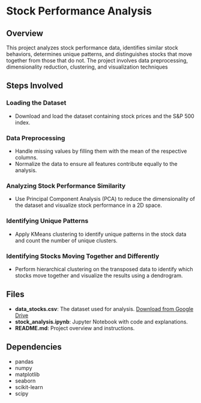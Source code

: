 # Stock Performance Analysis

## Overview
This project analyzes stock performance data, identifies similar stock behaviors, determines unique patterns, and distinguishes stocks that move together from those that do not. The project involves data preprocessing, dimensionality reduction, clustering, and visualization techniques

## Steps Involved

### Loading the Dataset
- Download and load the dataset containing stock prices and the S&P 500 index.

### Data Preprocessing
- Handle missing values by filling them with the mean of the respective columns.
- Normalize the data to ensure all features contribute equally to the analysis.

### Analyzing Stock Performance Similarity
- Use Principal Component Analysis (PCA) to reduce the dimensionality of the dataset and visualize stock performance in a 2D space.

### Identifying Unique Patterns
- Apply KMeans clustering to identify unique patterns in the stock data and count the number of unique clusters.

### Identifying Stocks Moving Together and Differently
- Perform hierarchical clustering on the transposed data to identify which stocks move together and visualize the results using a dendrogram.

## Files
- **data_stocks.csv**: The dataset used for analysis. [Download from Google Drive](https://drive.google.com/file/d/19qCpap5IkpdF504nlrlCgni34Ba0pJLx/view?usp=sharing)
- **stock_analysis.ipynb**: Jupyter Notebook with code and explanations.
- **README.md**: Project overview and instructions.

## Dependencies
- pandas
- numpy
- matplotlib
- seaborn
- scikit-learn
- scipy
